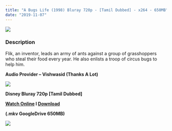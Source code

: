 ```yaml
---
title: "A Bugs Life (1998) Bluray 720p - [Tamil Dubbed] - x264 - 650MB"
date: "2019-11-07"
---
```


[![](https://1.bp.blogspot.com/-kryE8MZ6Svw/XT7qm6pCaWI/AAAAAAAAAow/bUb5w6BXl2s1b3CxcD5trOsmpZ80sngJgCLcBGAs/s1600/n64_a_bugs_life_p_hh06fy.jpg)](https://1.bp.blogspot.com/-kryE8MZ6Svw/XT7qm6pCaWI/AAAAAAAAAow/bUb5w6BXl2s1b3CxcD5trOsmpZ80sngJgCLcBGAs/s1600/n64_a_bugs_life_p_hh06fy.jpg)

### Description

Flik, an inventor, leads an army of ants against a group of grasshoppers who steal their food every year. He also enlists a troop of circus bugs to help him.

**Audio Provider – Vishwasid (Thanks A Lot)**

[![](https://1.bp.blogspot.com/-fai1ZuUwnbA/XIjy2aT4irI/AAAAAAAAANw/WFW0YRK47_8GLAt3pPBSzBk0GJA6Mk5fgCPcBGAYYCw/s1600/torrborder.gif)](https://1.bp.blogspot.com/-fai1ZuUwnbA/XIjy2aT4irI/AAAAAAAAANw/WFW0YRK47_8GLAt3pPBSzBk0GJA6Mk5fgCPcBGAYYCw/s1600/torrborder.gif)

**Disney Bluray 720p \[Tamil Dubbed\]**

**[Watch Online](https://toonnetworktamilvideos.blogspot.com/p/a-bugs-life-1998.html) I [Download](https://drive.google.com/file/d/1fYHMnWw8gvQcmz4aNob5ESzB1j8NOdh6/view)**

**(.mkv GoogleDrive 650MB)** 

[![](https://1.bp.blogspot.com/-fai1ZuUwnbA/XIjy2aT4irI/AAAAAAAAANw/WFW0YRK47_8GLAt3pPBSzBk0GJA6Mk5fgCPcBGAYYCw/s1600/torrborder.gif)](https://1.bp.blogspot.com/-fai1ZuUwnbA/XIjy2aT4irI/AAAAAAAAANw/WFW0YRK47_8GLAt3pPBSzBk0GJA6Mk5fgCPcBGAYYCw/s1600/torrborder.gif)
